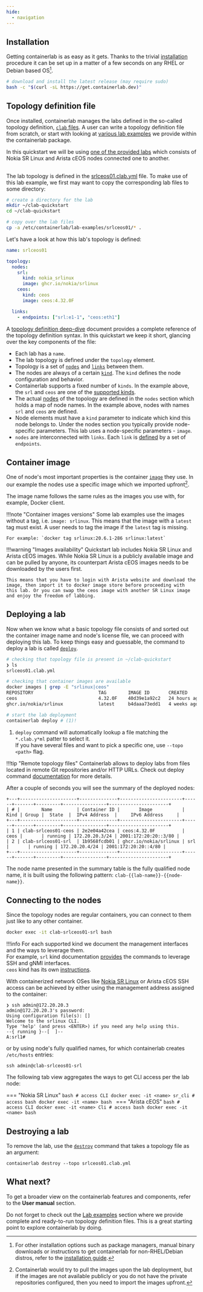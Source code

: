 ```yaml
---
hide:
  - navigation
---
```

<script type="text/javascript" src="https://viewer.diagrams.net/js/viewer-static.min.js" async></script>

## Installation

Getting containerlab is as easy as it gets. Thanks to the trivial [installation](install.md) procedure it can be set up in a matter of a few seconds on any RHEL or Debian based OS[^1].

```bash
# download and install the latest release (may require sudo)
bash -c "$(curl -sL https://get.containerlab.dev)"
```

## Topology definition file

Once installed, containerlab manages the labs defined in the so-called topology definition, [`clab` files](manual/topo-def-file.md). A user can write a topology definition file from scratch, or start with looking at [various lab examples](lab-examples/lab-examples.md) we provide within the containerlab package.

In this quickstart we will be using [one of the provided labs](lab-examples/srl-ceos.md) which consists of Nokia SR Linux and Arista cEOS nodes connected one to another.

<div class="mxgraph" style="max-width:100%;border:1px solid transparent;margin:0 auto; display:block;" data-mxgraph="{&quot;page&quot;:2,&quot;zoom&quot;:1.5,&quot;highlight&quot;:&quot;#0000ff&quot;,&quot;nav&quot;:true,&quot;check-visible-state&quot;:true,&quot;resize&quot;:true,&quot;url&quot;:&quot;https://raw.githubusercontent.com/srl-labs/containerlab/diagrams/srlceos01.drawio&quot;}"></div>

The lab topology is defined in the [srlceos01.clab.yml](https://github.com/srl-labs/containerlab/blob/main/lab-examples/srlceos01/srlceos01.clab.yml) file. To make use of this lab example, we first may want to copy the corresponding lab files to some directory:

```bash
# create a directory for the lab
mkdir ~/clab-quickstart
cd ~/clab-quickstart

# copy over the lab files
cp -a /etc/containerlab/lab-examples/srlceos01/* .
```

Let's have a look at how this lab's topology is defined:

```yaml
name: srlceos01

topology:
  nodes:
    srl:
      kind: nokia_srlinux
      image: ghcr.io/nokia/srlinux
    ceos:
      kind: ceos
      image: ceos:4.32.0F

  links:
    - endpoints: ["srl:e1-1", "ceos:eth1"]
```

A [topology definition deep-dive](manual/topo-def-file.md) document provides a complete reference of the topology definition syntax. In this quickstart we keep it short, glancing over the key components of the file:

* Each lab has a `name`.
* The lab topology is defined under the `topology` element.
* Topology is a set of [`nodes`](manual/nodes.md) and [`links`](manual/topo-def-file.md#links) between them.
* The nodes are always of a certain [`kind`](manual/kinds/index.md). The `kind` defines the node configuration and behavior.
* Containerlab supports a fixed number of `kinds`. In the example above, the `srl` and `ceos` are one of the [supported kinds](manual/kinds/index.md).
* The actual [nodes](manual/nodes.md) of the topology are defined in the `nodes` section which holds a map of node names. In the example above, nodes with names `srl` and `ceos` are defined.
* Node elements must have a `kind` parameter to indicate which kind this node belongs to. Under the nodes section you typically provide node-specific parameters. This lab uses a node-specific parameters - `image`.  
* `nodes` are interconnected with `links`. Each `link` is [defined](manual/topo-def-file.md#links) by a set of `endpoints`.

## Container image

One of node's most important properties is the container [`image`](manual/nodes.md#image) they use. In our example the nodes use a specific image which we imported upfront[^2].

The image name follows the same rules as the images you use with, for example, Docker client.

!!!note "Container images versions"
    Some lab examples use the images without a tag, i.e. `image: srlinux`. This means that the image with a `latest` tag must exist. A user needs to tag the image if the `latest` tag is missing.

    For example: `docker tag srlinux:20.6.1-286 srlinux:latest`

!!!warning "Images availability"
    Quickstart lab includes Nokia SR Linux and Arista cEOS images. While Nokia SR Linux is a publicly available image and can be pulled by anyone, its counterpart Arista cEOS images needs to be downloaded by the users first.

    This means that you have to login with Arista website and download the image, then import it to docker image store before proceeding with this lab. Or you can swap the ceos image with another SR Linux image and enjoy the freedom of labbing.

## Deploying a lab

Now when we know what a basic topology file consists of and sorted out the container image name and node's license file, we can proceed with deploying this lab. To keep things easy and guessable, the command to deploy a lab is called [`deploy`](cmd/deploy.md).

```bash
# checking that topology file is present in ~/clab-quickstart
❯ ls
srlceos01.clab.yml

# checking that container images are available
docker images | grep -E "srlinux|ceos"
REPOSITORY                        TAG        IMAGE ID       CREATED         SIZE
ceos                              4.32.0F    40d39e1a92c2   24 hours ago    2.4GB
ghcr.io/nokia/srlinux             latest     b4daaa73edd1   4 weeks ago     2.73GB

# start the lab deployment
containerlab deploy # (1)!
```

1. `deploy` command will automatically lookup a file matching the `*.clab.y*ml` patter to select it.  
  If you have several files and want to pick a specific one, use `--topo <path>` flag.

!!!tip "Remote topology files"
    Containerlab allows to deploy labs from files located in remote Git repositories and/or HTTP URLs. Check out deploy command [documentation](cmd/deploy.md#remote-topology-files) for more details.

After a couple of seconds you will see the summary of the deployed nodes:

```
+---+---------------------+--------------+-----------------------+------+-------+---------+----------------+----------------------+
| # |        Name         | Container ID |       Image           | Kind | Group |  State  |  IPv4 Address  |     IPv6 Address     |
+---+---------------------+--------------+-----------------------+------+-------+---------+----------------+----------------------+
| 1 | clab-srlceos01-ceos | 2e2e04a42cea | ceos:4.32.0F          | ceos |       | running | 172.20.20.3/24 | 2001:172:20:20::3/80 |
| 2 | clab-srlceos01-srl  | 1b9568fcdb01 | ghcr.io/nokia/srlinux | srl  |       | running | 172.20.20.4/24 | 2001:172:20:20::4/80 |
+---+---------------------+--------------+-----------------------+------+-------+---------+----------------+----------------------+
```

The node name presented in the summary table is the fully qualified node name, it is built using the following pattern: `clab-{{lab-name}}-{{node-name}}`.

## Connecting to the nodes

Since the topology nodes are regular containers, you can connect to them just like to any other container.

```bash
docker exec -it clab-srlceos01-srl bash
```

!!!info
    For each supported kind we document the management interfaces and the ways to leverage them.  
    For example, `srl` kind documentation [provides](manual/kinds/srl.md) the commands to leverage SSH and gNMI interfaces.  
    `ceos` kind has its own [instructions](manual/kinds/ceos.md).

With containerized network OSes like [Nokia SR Linux](manual/kinds/srl.md) or Arista cEOS SSH access can be achieved by either using the management address assigned to the container:

```text
❯ ssh admin@172.20.20.3
admin@172.20.20.3's password:
Using configuration file(s): []
Welcome to the srlinux CLI.
Type 'help' (and press <ENTER>) if you need any help using this.
--{ running }--[  ]--
A:srl1#
```

or by using node's fully qualified names, for which containerlab creates `/etc/hosts` entries:

```
ssh admin@clab-srlceos01-srl
```

The following tab view aggregates the ways to get CLI access per the lab node:

=== "Nokia SR Linux"
    ```bash
    # access CLI
    docker exec -it <name> sr_cli
    # access bash
    docker exec -it <name> bash
    ```
=== "Arista cEOS"
    ```bash
    # access CLI
    docker exec -it <name> Cli
    # access bash
    docker exec -it <name> bash
    ```

## Destroying a lab

To remove the lab, use the [`destroy`](cmd/destroy.md) command that takes a topology file as an argument:

```
containerlab destroy --topo srlceos01.clab.yml
```

## What next?

To get a broader view on the containerlab features and components, refer to the **User manual** section.

Do not forget to check out the [Lab examples](lab-examples/lab-examples.md) section where we provide complete and ready-to-run topology definition files. This is a great starting point to explore containerlab by doing.

[^1]: For other installation options such as package managers, manual binary downloads or instructions to get containerlab for non-RHEL/Debian distros, refer to the [installation guide](install.md).
[^2]: Containerlab would try to pull the images upon the lab deployment, but if the images are not available publicly or you do not have the private repositories configured, then you need to import the images upfront.
